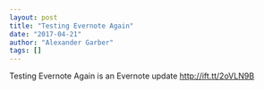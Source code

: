 ```yaml
---
layout: post
title: "Testing Evernote Again"
date: "2017-04-21"
author: "Alexander Garber"
tags: []
---
```


Testing Evernote Again is an Evernote update http://ift.tt/2oVLN9B